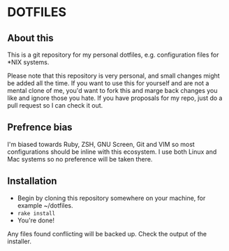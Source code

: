 DOTFILES
========

About this
----------
This is a git repository for my personal dotfiles, e.g. configuration files for *NIX systems.

Please note that this repository is very personal, and small changes might be added all the time. If you want to use this for yourself and are not a mental clone of me, you'd want to fork this and marge back changes you like and ignore those you hate. If you have proposals for my repo, just do a pull request so I can check it out.

Prefrence bias
--------------
I'm biased towards Ruby, ZSH, GNU Screen, Git and VIM so most configurations should be inline with this ecosystem. I use both Linux and Mac systems so no preference will be taken there.

Installation
------------
 * Begin by cloning this repository somewhere on your machine, for example ~/dotfiles.
 * `rake install`
 * You're done!

Any files found conflicting will be backed up. Check the output of the installer.

